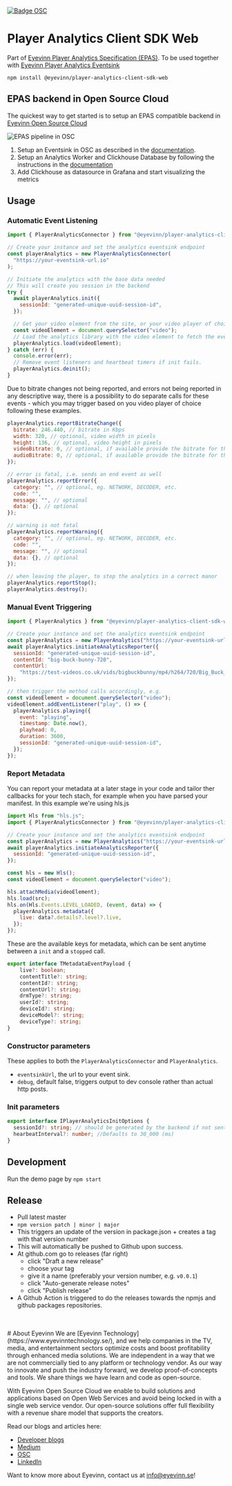 [![Badge OSC](https://img.shields.io/badge/Evaluate-24243B?style=for-the-badge&logo=data:image/svg+xml;base64,PHN2ZyB3aWR0aD0iMjQiIGhlaWdodD0iMjQiIHZpZXdCb3g9IjAgMCAyNCAyNCIgZmlsbD0ibm9uZSIgeG1sbnM9Imh0dHA6Ly93d3cudzMub3JnLzIwMDAvc3ZnIj4KPGNpcmNsZSBjeD0iMTIiIGN5PSIxMiIgcj0iMTIiIGZpbGw9InVybCgjcGFpbnQwX2xpbmVhcl8yODIxXzMxNjcyKSIvPgo8Y2lyY2xlIGN4PSIxMiIgY3k9IjEyIiByPSI3IiBzdHJva2U9ImJsYWNrIiBzdHJva2Utd2lkdGg9IjIiLz4KPGRlZnM%2BCjxsaW5lYXJHcmFkaWVudCBpZD0icGFpbnQwX2xpbmVhcl8yODIxXzMxNjcyIiB4MT0iMTIiIHkxPSIwIiB4Mj0iMTIiIHkyPSIyNCIgZ3JhZGllbnRVbml0cz0idXNlclNwYWNlT25Vc2UiPgo8c3RvcCBzdG9wLWNvbG9yPSIjQzE4M0ZGIi8%2BCjxzdG9wIG9mZnNldD0iMSIgc3RvcC1jb2xvcj0iIzREQzlGRiIvPgo8L2xpbmVhckdyYWRpZW50Pgo8L2RlZnM%2BCjwvc3ZnPgo%3D)](https://app.osaas.io/browse/eyevinn-player-analytics-eventsink)

# Player Analytics Client SDK Web

Part of [Eyevinn Player Analytics Specification (EPAS)](https://github.com/Eyevinn/player-analytics-specification). To be used together with [Eyevinn Player Analytics Eventsink](https://github.com/Eyevinn/player-analytics-eventsink)

```
npm install @eyevinn/player-analytics-client-sdk-web
```

## EPAS backend in Open Source Cloud

The quickest way to get started is to setup an EPAS compatible backend in [Eyevinn Open Source Cloud](https://www.osaas.io)

![EPAS pipeline in OSC](pipeline.png)

1. Setup an Eventsink in OSC as described in the [documentation](https://docs.osaas.io/osaas.wiki/Service%3A-Player-Analytics-Eventsink.html).
2. Setup an Analytics Worker and Clickhouse Database by following the instructions in the [documentation](https://docs.osaas.io/osaas.wiki/Service%3A-Player-Analytics-Worker.html)
3. Add Clickhouse as datasource in Grafana and start visualizing the metrics

## Usage

### Automatic Event Listening

```js
import { PlayerAnalyticsConnector } from "@eyevinn/player-analytics-client-sdk-web";

// Create your instance and set the analytics eventsink endpoint
const playerAnalytics = new PlayerAnalyticsConnector(
  "https://your-eventsink-url.io"
);

// Initiate the analytics with the base data needed
// This will create you session in the backend
try {
  await playerAnalytics.init({
    sessionId: "generated-unique-uuid-session-id",
  });

  // Get your video element from the site, or your video player of choice
  const videoElement = document.querySelector("video");
  // Load the analytics library with the video element to fetch the events
  playerAnalytics.load(videoElement);
} catch (err) {
  console.error(err);
  // Remove event listeners and heartbeat timers if init fails.
  playerAnalytics.deinit();
}
```

Due to bitrate changes not being reported, and errors not being reported in any descriptive way, there is a possibility to do separate calls for these events - which you may trigger based on you video player of choice following these examples.

```js
playerAnalytics.reportBitrateChange({
  bitrate: 246.440, // bitrate in Kbps
  width: 320, // optional, video width in pixels
  height: 136, // optional, video height in pixels
  videoBitrate: 0, // optional, if available provide the bitrate for the video track
  audioBitrate: 0, // optional, if available provide the bitrate for the audio track
});
```

```js
// error is fatal, i.e. sends an end event as well
playerAnalytics.reportError({
  category: "", // optional, eg. NETWORK, DECODER, etc.
  code: "",
  message: "", // optional
  data: {}, // optional
});

// warning is not fatal
playerAnalytics.reportWarning({
  category: "", // optional, eg. NETWORK, DECODER, etc.
  code: "",
  message: "", // optional
  data: {}, // optional
});
```

```js
// when leaving the player, to stop the analytics in a correct manor
playerAnalytics.reportStop();
playerAnalytics.destroy();
```

### Manual Event Triggering

```js
import { PlayerAnalytics } from "@eyevinn/player-analytics-client-sdk-web";

// Create your instance and set the analytics eventsink endpoint
const playerAnalytics = new PlayerAnalytics("https://your-eventsink-url.io");
await playerAnalytics.initiateAnalyticsReporter({
  sessionId: "generated-unique-uuid-session-id",
  contentId: "big-buck-bunny-720",
  contentUrl:
    "https://test-videos.co.uk/vids/bigbuckbunny/mp4/h264/720/Big_Buck_Bunny_720_10s_1MB.mp4",
});

// then trigger the method calls accordingly, e.g.
const videoElement = document.querySelector("video");
videoElement.addEventListener("play", () => {
  playerAnalytics.playing({
    event: "playing",
    timestamp: Date.now(),
    playhead: 0,
    duration: 3600,
    sessionId: "generated-unique-uuid-session-id",
  });
});
```

### Report Metadata

You can report your metadata at a later stage in your code and tailor ther callbacks for your tech stach, for example when you have parsed your manifest.
In this example we're using hls.js

```js
import Hls from "hls.js";
import { PlayerAnalyticsConnector } from "@eyevinn/player-analytics-client-sdk-web";

// Create your instance and set the analytics eventsink endpoint
const playerAnalytics = new PlayerAnalytics("https://your-eventsink-url.io");
await playerAnalytics.initiateAnalyticsReporter({
  sessionId: "generated-unique-uuid-session-id",
});

const hls = new Hls();
const videoElement = document.querySelector("video");

hls.attachMedia(videoElement);
hls.load(src);
hls.on(Hls.Events.LEVEL_LOADED, (event, data) => {
  playerAnalytics.metadata({
    live: data?.details?.level?.live,
  });
});
```

These are the available keys for metadata, which can be sent anytime between a `init` and a `stopped` call.

```ts
export interface TMetadataEventPayload {
    live?: boolean;
    contentTitle?: string;
    contentId?: string;
    contentUrl?: string;
    drmType?: string;
    userId?: string;
    deviceId?: string;
    deviceModel?: string;
    deviceType?: string;
}
```

### Constructor parameters

These applies to both the `PlayerAnalyticsConnector` and `PlayerAnalytics`.

- `eventsinkUrl`, the url to your event sink.
- `debug`, default false, triggers output to dev console rather than actual http posts.

### Init parameters

```ts
export interface IPlayerAnalyticsInitOptions {
  sessionId?: string; // should be generated by the backend if not sent in
  hearbeatInterval?: number; //Defaults to 30_000 (ms)
}
```

## Development

Run the demo page by `npm start`

## Release

- Pull latest master
- `npm version patch | minor | major`
- This triggers an update of the version in package.json + creates a tag with that version number
- This will automatically be pushed to Github upon success.
- At github.com go to releases (far right)
  - click "Draft a new release"
  - choose your tag
  - give it a name (preferably your version number, e.g. `v0.0.1`)
  - click "Auto-generate release notes"
  - click "Publish release"
- A Github Action is triggered to do the releases towards the npmjs and github packages repositories.
<br/>
<br/>
# About Eyevinn
We are [Eyevinn Technology](https://www.eyevinntechnology.se/), and we help companies in the TV, media, and entertainment sectors optimize costs and boost profitability through enhanced media solutions. We are independent in a way that we are not commercially tied to any platform or technology vendor. As our way to innovate and push the industry forward, we develop proof-of-concepts and tools. We share things we have learn and code as open-source.

With Eyevinn Open Source Cloud we enable to build solutions and applications based on Open Web Services and avoid being locked in with a single web service vendor. Our open-source solutions offer full flexibility with a revenue share model that supports the creators.

Read our blogs and articles here:

- [Developer blogs](https://dev.to/video)
- [Medium](https://eyevinntechnology.medium.com/)
- [OSC](https://osaas.io/)
- [LinkedIn](https://www.linkedin.com/company/eyevinn/)

Want to know more about Eyevinn, contact us at [info@eyevinn.se](mailto:info@eyevinn.se)!

